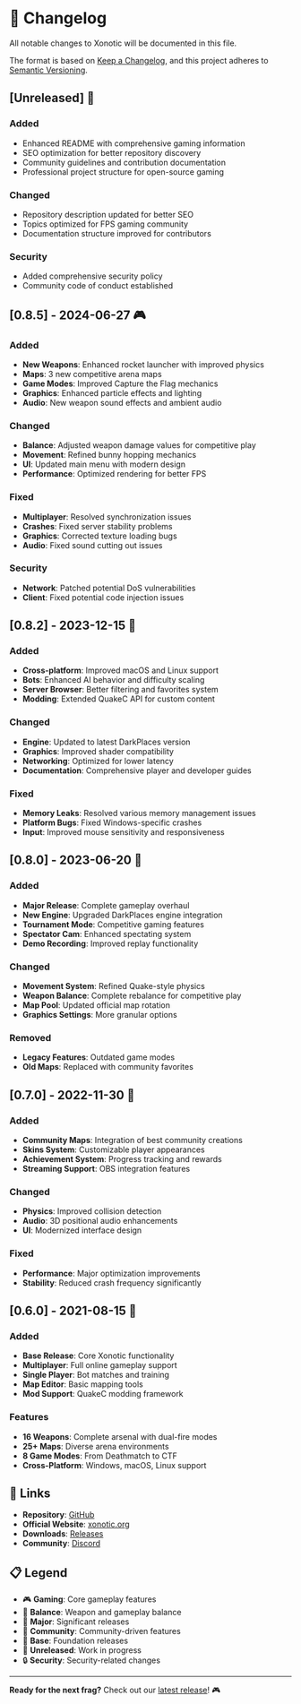 # 📝 Changelog

All notable changes to Xonotic will be documented in this file.

The format is based on [Keep a Changelog](https://keepachangelog.com/en/1.0.0/),
and this project adheres to [Semantic Versioning](https://semver.org/spec/v2.0.0.html).

## [Unreleased] 🚧

### Added
- Enhanced README with comprehensive gaming information
- SEO optimization for better repository discovery
- Community guidelines and contribution documentation
- Professional project structure for open-source gaming

### Changed
- Repository description updated for better SEO
- Topics optimized for FPS gaming community
- Documentation structure improved for contributors

### Security
- Added comprehensive security policy
- Community code of conduct established

## [0.8.5] - 2024-06-27 🎮

### Added
- **New Weapons**: Enhanced rocket launcher with improved physics
- **Maps**: 3 new competitive arena maps
- **Game Modes**: Improved Capture the Flag mechanics
- **Graphics**: Enhanced particle effects and lighting
- **Audio**: New weapon sound effects and ambient audio

### Changed
- **Balance**: Adjusted weapon damage values for competitive play
- **Movement**: Refined bunny hopping mechanics
- **UI**: Updated main menu with modern design
- **Performance**: Optimized rendering for better FPS

### Fixed
- **Multiplayer**: Resolved synchronization issues
- **Crashes**: Fixed server stability problems
- **Graphics**: Corrected texture loading bugs
- **Audio**: Fixed sound cutting out issues

### Security
- **Network**: Patched potential DoS vulnerabilities
- **Client**: Fixed potential code injection issues

## [0.8.2] - 2023-12-15 🎯

### Added
- **Cross-platform**: Improved macOS and Linux support
- **Bots**: Enhanced AI behavior and difficulty scaling
- **Server Browser**: Better filtering and favorites system
- **Modding**: Extended QuakeC API for custom content

### Changed
- **Engine**: Updated to latest DarkPlaces version
- **Graphics**: Improved shader compatibility
- **Networking**: Optimized for lower latency
- **Documentation**: Comprehensive player and developer guides

### Fixed
- **Memory Leaks**: Resolved various memory management issues
- **Platform Bugs**: Fixed Windows-specific crashes
- **Input**: Improved mouse sensitivity and responsiveness

## [0.8.0] - 2023-06-20 🚀

### Added
- **Major Release**: Complete gameplay overhaul
- **New Engine**: Upgraded DarkPlaces engine integration
- **Tournament Mode**: Competitive gaming features
- **Spectator Cam**: Enhanced spectating system
- **Demo Recording**: Improved replay functionality

### Changed
- **Movement System**: Refined Quake-style physics
- **Weapon Balance**: Complete rebalance for competitive play
- **Map Pool**: Updated official map rotation
- **Graphics Settings**: More granular options

### Removed
- **Legacy Features**: Outdated game modes
- **Old Maps**: Replaced with community favorites

## [0.7.0] - 2022-11-30 🎪

### Added
- **Community Maps**: Integration of best community creations
- **Skins System**: Customizable player appearances
- **Achievement System**: Progress tracking and rewards
- **Streaming Support**: OBS integration features

### Changed
- **Physics**: Improved collision detection
- **Audio**: 3D positional audio enhancements
- **UI**: Modernized interface design

### Fixed
- **Performance**: Major optimization improvements
- **Stability**: Reduced crash frequency significantly

## [0.6.0] - 2021-08-15 🌟

### Added
- **Base Release**: Core Xonotic functionality
- **Multiplayer**: Full online gameplay support
- **Single Player**: Bot matches and training
- **Map Editor**: Basic mapping tools
- **Mod Support**: QuakeC modding framework

### Features
- **16 Weapons**: Complete arsenal with dual-fire modes
- **25+ Maps**: Diverse arena environments
- **8 Game Modes**: From Deathmatch to CTF
- **Cross-Platform**: Windows, macOS, Linux support

## 🔗 Links

- **Repository**: [GitHub](https://github.com/Xonotic-Devs/xonotic)
- **Official Website**: [xonotic.org](https://xonotic.org)
- **Downloads**: [Releases](https://github.com/Xonotic-Devs/xonotic/releases)
- **Community**: [Discord](https://discord.gg/xonotic)

## 📋 Legend

- 🎮 **Gaming**: Core gameplay features
- 🎯 **Balance**: Weapon and gameplay balance
- 🚀 **Major**: Significant releases
- 🎪 **Community**: Community-driven features  
- 🌟 **Base**: Foundation releases
- 🚧 **Unreleased**: Work in progress
- 🔒 **Security**: Security-related changes

---

**Ready for the next frag?** Check out our [latest release](https://github.com/Xonotic-Devs/xonotic/releases/latest)! 🎮
